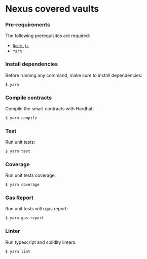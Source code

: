 # Nexus covered vaults

### Pre-requirements
The following prerequisites are required:
- [`Node.js`](https://nodejs.org/es/)
- [`Yarn`](https://yarnpkg.com/)

### Install dependencies
Before running any command, make sure to install dependencies:

```sh
$ yarn
```

### Compile contracts
Compile the smart contracts with Hardhat:

```sh
$ yarn compile
```

### Test
Run unit tests:

```sh
$ yarn test
```

### Coverage
Run unit tests coverage:

```sh
$ yarn coverage
```

### Gas Report
Run unit tests with gas report:

```sh
$ yarn gas-report
```

### Linter
Run typescript and solidity linters:

```sh
$ yarn lint
```
